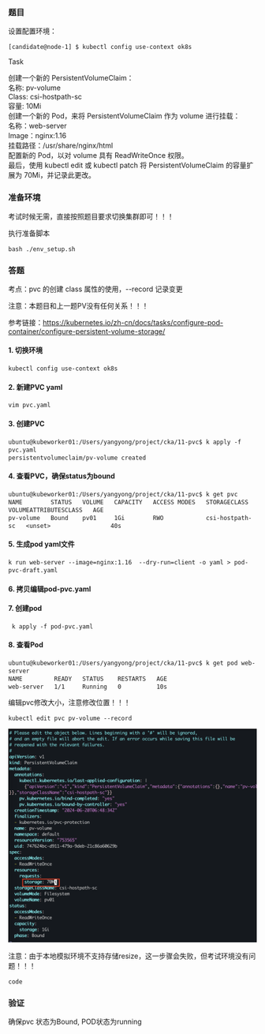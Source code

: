 ### 题目

设置配置环境：

    [candidate@node-1] $ kubectl config use-context ok8s

Task

创建一个新的 PersistentVolumeClaim：       
名称: pv-volume       
Class: csi-hostpath-sc      
容量: 10Mi        
创建一个新的 Pod，来将 PersistentVolumeClaim 作为 volume 进行挂载：     
名称：web-server       
Image：nginx:1.16        
挂载路径：/usr/share/nginx/html      
配置新的 Pod，以对 volume 具有 ReadWriteOnce 权限。     
最后，使用 kubectl edit 或 kubectl patch 将 PersistentVolumeClaim 的容量扩展为 70Mi，并记录此更改。

### 准备环境

考试时候无需，直接按照题目要求切换集群即可！！！

执行准备脚本

    bash ./env_setup.sh

### 答题

考点：pvc 的创建 class 属性的使用，--record 记录变更

注意：本题目和上一题PV没有任何关系！！！

参考链接：https://kubernetes.io/zh-cn/docs/tasks/configure-pod-container/configure-persistent-volume-storage/

#### 1. 切换环境

    kubectl config use-context ok8s

#### 2. 新建PVC yaml

    vim pvc.yaml

#### 3. 创建PVC

```
ubuntu@kubeworker01:/Users/yangyong/project/cka/11-pvc$ k apply -f pvc.yaml
persistentvolumeclaim/pv-volume created
```

#### 4. 查看PVC，确保status为bound

```
ubuntu@kubeworker01:/Users/yangyong/project/cka/11-pvc$ k get pvc
NAME        STATUS   VOLUME   CAPACITY   ACCESS MODES   STORAGECLASS      VOLUMEATTRIBUTESCLASS   AGE
pv-volume   Bound    pv01     1Gi        RWO            csi-hostpath-sc   <unset>                 40s
```

#### 5. 生成pod yaml文件

    k run web-server --image=nginx:1.16  --dry-run=client -o yaml > pod-pvc-draft.yaml

#### 6. 拷贝编辑pod-pvc.yaml

#### 7. 创建pod

     k apply -f pod-pvc.yaml

#### 8. 查看Pod

```
ubuntu@kubeworker01:/Users/yangyong/project/cka/11-pvc$ k get pod web-server
NAME         READY   STATUS    RESTARTS   AGE
web-server   1/1     Running   0          10s
```

编辑pvc修改大小，注意修改位置！！！

    kubectl edit pvc pv-volume --record

![](11-1.png)

注意：由于本地模拟环境不支持存储resize，这一步骤会失败，但考试环境没有问题！！！

```
code
```

### 验证

确保pvc 状态为Bound, POD状态为running
